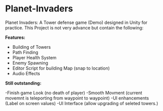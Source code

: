# Planet-Invaders
Planet Invaders: A Tower defense game (Demo) designed in Unity for practice.
This Project is not very advance but contain the following:

**Features:**
 - Building of Towers 
 - Path Finding 
 - Player Health System 
 - Enemy Spawning
 - Editor Script for building Map (snap to location)
 - Audio Effects

**Still outstanding:**

 -Finish game Look  (no death of player)
 -Smooth Movment (current movemnt is teleporting from waypoint to waypoint) 
 -UI enhancements  (Label on screen values)
 -UI Interface (allow upgrading of seleted towers.)
